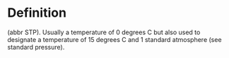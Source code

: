 # Definition

(abbr STP). Usually a temperature of 0 degrees C but also used to
designate a temperature of 15 degrees C and 1 standard atmosphere (see
standard pressure).
